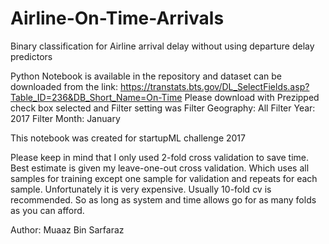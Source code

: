 # Airline-On-Time-Arrivals
Binary classification for Airline arrival delay without using departure delay predictors

Python Notebook is available in the repository
and dataset can be downloaded from the link: https://transtats.bts.gov/DL_SelectFields.asp?Table_ID=236&DB_Short_Name=On-Time
Please download with Prezipped check box selected and Filter setting was
Filter Geography: All
Filter Year: 2017
Filter Month: January

This notebook was created for startupML challenge 2017

Please keep in mind that I only used 2-fold cross validation to save time. Best estimate is given my leave-one-out cross validation. Which uses all samples for training except one sample for validation and repeats for each sample. Unfortunately it is very expensive. Usually 10-fold cv is recommended. So as long as system and time allows go for as many folds as you can afford.

Author: Muaaz Bin Sarfaraz
